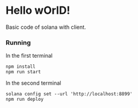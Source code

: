 # Hello wOrlD!

Basic code of solana with client.

### Running

In the first terminal

```
npm install
npm run start
```

In the second terminal

```
solana config set --url 'http://localhost:8899'
npm run deploy
```